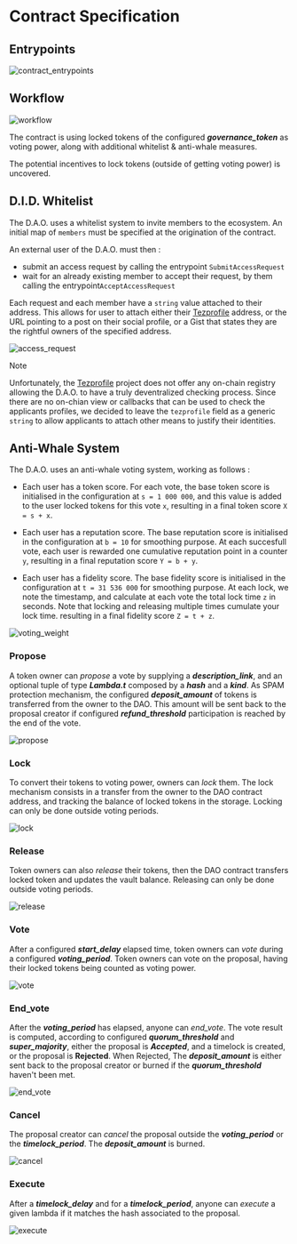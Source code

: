 # Contract Specification

## Entrypoints

![contract_entrypoints](./images/contract_entrypoints.png)

## Workflow

![workflow](./images/workflow.png)

The contract is using locked tokens of the configured ***governance_token*** 
as voting power, along with additional whitelist & anti-whale measures.

The potential incentives to lock tokens (outside of getting voting power) is
uncovered.

## D.I.D. Whitelist

The D.A.O. uses a whitelist system to invite members to the ecosystem.
An initial map of `members` must be specified at the origination of the contract.

An external user of the D.A.O. must then :
- submit an access request by calling the entrypoint `SubmitAccessRequest`
- wait for an already existing member to accept their request, 
    by them calling the entrypoint`AcceptAccessRequest`

Each request and each member have a `string` value attached to their address.
This allows for user to attach either their [Tezprofile](https://tzprofiles.com/) address, 
or the URL pointing to a post on their social profile, or a Gist that states 
they are the rightful owners of the specified address.

![access_request](./images/flow_access_request.png)

> [!NOTE]
> Unfortunately, the [Tezprofile](https://tzprofiles.com/) project does not offer 
> any on-chain registry allowing the D.A.O. to have a truly deventralized checking process.
> Since there are no on-chian view or callbacks that can be used to check 
> the applicants profiles, we decided to leave the `tezprofile` field as 
> a generic `string` to allow applicants to attach other means to justify 
> their identities.

## Anti-Whale System

The D.A.O. uses an anti-whale voting system, working as follows :

- Each user has a token score. For each vote, the base token score is initialised 
in the configuration at `s = 1 000 000`, and this value is added to the user 
locked tokens for this vote `x`, resulting in a final token score `X = s + x`.

- Each user has a reputation score. The base reputation score is initialised in 
the configuration at `b = 10` for smoothing purpose.  At each succesfull vote, 
each user is rewarded one cumulative reputation point in a counter `y`, 
resulting in a final reputation score `Y = b + y`.

- Each user has a fidelity score. The base fidelity score is initialised in 
the configuration at `t = 31 536 000` for smoothing purpose. At each lock, 
we note the timestamp, and calculate at each vote the total lock 
time `z` in seconds. Note that locking and releasing multiple times cumulate 
your lock time.  resulting in a final fidelity score `Z = t + z`.

![voting_weight](./images/voting_weight.png)

### Propose

A token owner can *propose* a vote by supplying a ***description_link***,
and an optional tuple of type ***Lambda.t*** composed by a ***hash*** and a ***kind***.
As SPAM protection mechanism, the configured ***deposit_amount*** of tokens is
transferred from the owner to the DAO. This amount will be sent back to
the proposal creator if configured ***refund_threshold*** participation is
reached by the end of the vote.

![propose](./images/flow_propose.png)

### Lock

To convert their tokens to voting power, owners can *lock* them.
The lock mechanism consists in a transfer from the owner to the DAO contract address,
and tracking the balance of locked tokens in the storage.
Locking can only be done outside voting periods.

![lock](./images/flow_lock.png)

### Release

Token owners can also *release* their tokens, then the DAO contract
transfers locked token and updates the vault balance. Releasing can only be done
outside voting periods.

![release](./images/flow_release.png)

### Vote

After a configured ***start_delay*** elapsed time, token owners can *vote*
during a configured ***voting_period***. Token owners can vote on the proposal,
having their locked tokens being counted as voting power.

![vote](./images/flow_vote.png)

### End_vote

After the ***voting_period*** has elapsed, anyone can *end_vote*.
The vote result is computed, according to configured ***quorum_threshold***
and ***super_majority***, either the proposal is ***Accepted***,
and a timelock is created, or the proposal is **Rejected**.
When Rejected, The ***deposit_amount*** is either sent back to the proposal
creator or burned if the ***quorum_threshold*** haven't been met.

![end_vote](./images/flow_end_vote.png)

### Cancel

The proposal creator can *cancel* the proposal outside the ***voting_period***
or the ***timelock_period***. The ***deposit_amount*** is burned.

![cancel](./images/flow_cancel.png)

### Execute

After a ***timelock_delay*** and for a ***timelock_period***, anyone can *execute*
a given lambda if it matches the hash associated to the proposal.

![execute](./images/flow_execute.png)
